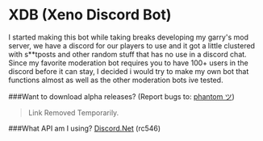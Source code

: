 # XDB (Xeno Discord Bot)

I started making this bot while taking breaks developing my garry's mod server, we have a discord for our players to use and it got
a little clustered with s**tposts and other random stuff that has no use in a discord chat. Since my favorite moderation bot requires
you to have 100+ users in the discord before it can stay, I decided i would try to make my own bot that functions almost as well as the
other moderation bots ive tested.

###Want to download alpha releases? (Report bugs to: [phantom ツ](http://steamcommunity.com/id/imphantom/))
> Link Removed Temporarily.

###What API am I using? 
[Discord.Net](https://github.com/RogueException/Discord.Net) (rc546)

